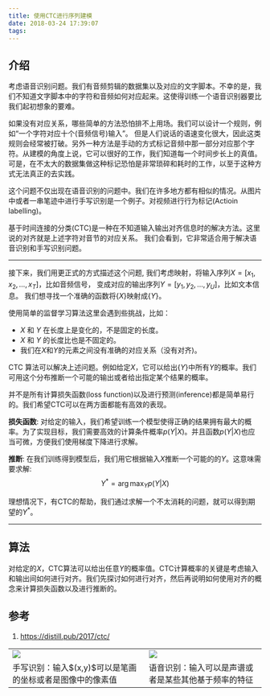 ```yaml
---
title: 使用CTC进行序列建模
date: 2018-03-24 17:39:07
tags:
---
```


## 介绍
考虑语音识别问题。我们有音频剪辑的数据集以及对应的文字脚本。不幸的是，我们不知道文字脚本中的字符和音频如何对应起来。这使得训练一个语音识别器要比我们起初想象的要难。

如果没有对应关系，哪些简单的方法恐怕排不上用场。我们可以设计一个规则，例如“一个字符对应十个(音频信号)输入”。 但是人们说话的语速变化很大，因此这类规则会经常被打破。另外一种方法是手动的方式标记音频中那一部分对应那个字符。从建模的角度上说，它可以很好的工作，我们知道每一个时间步长上的真值。可是，在不太大的数据集做这种标记恐怕是非常琐碎和耗时的工作，以至于这种方式无法真正的去实践。


这个问题不仅出现在语音识别的问题中。我们在许多地方都有相似的情况。从图片中或者一串笔迹中进行手写识别是一个例子。对视频进行行为标记(Actioin labelling)。
<table style="border:none;"> <tr style="border:none;"> <td style="border:none;"><img src="https://distill.pub/2017/ctc/assets/handwriting_recognition.svg" style="border: none; "></td> <td style="border:none;"><img src="https://distill.pub/2017/ctc/assets/speech_recognition.svg" style="border: none;"></td> </tr> <tr style="border:none;"> <td style="border:none;">手写识别：输入$(x,y)$可以是笔画的坐标或者是图像中的像素值</td><td style="border:none;">语音识别：输入可以是声谱或者是某些其他基于频率的特征</td></tr>

基于时间连接的分类(CTC)是一种在不知道输入输出对齐信息时的解决方法。这里说的对齐就是上述字符对音节的对应关系。 我们会看到，它非常适合用于解决语音识别和手写识别问题。

-----

接下来，我们用更正式的方式描述这个问题, 我们考虑映射，将输入序列$X = [x_1, x_2, \ldots, x_T]$，比如音频信号， 变成对应的输出序列$Y = [y_1, y_2, \ldots, y_U]$，比如文本信息。 我们想寻找一个准确的函数将$\lbrace X\rbrace$映射成$\lbrace Y \rbrace$。

使用简单的监督学习算法这里会遇到些挑战，比如：
* $X$ 和 $Y$ 在长度上是变化的，不是固定的长度。
* $X$ 和 $Y$ 的长度比也是不固定的。
* 我们在$X$和$Y$的元素之间没有准确的对应关系（没有对齐)。

CTC 算法可以解决上述问题。例如给定$X$，它可以给出$\lbrace Y \rbrace$中所有$Y$的概率。我们可用这个分布推断一个可能的输出或者给出指定某个结果的概率。

并不是所有计算损失函数(loss function)以及进行预测(inference)都是简单易行的。我们希望CTC可以在两方面都能有高效的表现。

**损失函数**: 对给定的输入，我们希望训练一个模型使得正确的结果拥有最大的概率。为了实现目标，我们需要高效的计算条件概率$p(Y|X)$。并且函数$p(Y|X)$也应当可微，方便我们使用梯度下降进行求解。

**推断**: 在我们训练得到模型后，我们用它根据输入$X$推断一个可能的的$Y$。这意味需要求解:
$$ Y^* = \arg\max_Y p(Y|X)$$

理想情况下，有CTC的帮助，我们通过求解一个不太消耗的问题，就可以得到期望的$Y^*$。

-----

## 算法
对给定的$X$，CTC算法可以给出任意$Y$的概率值。CTC计算概率的关键是考虑输入和输出间如何进行对齐。我们先探讨如何进行对齐，然后再说明如何使用对齐的概念来计算损失函数以及进行推断的。

## 参考
1. https://distill.pub/2017/ctc/
